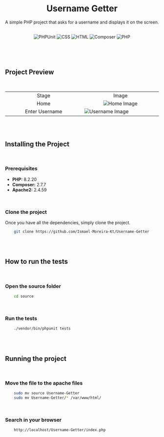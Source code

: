 <div align="center">
    <h1>Username Getter</h1>
    <p>A simple PHP project that asks for a username and displays it on the screen.</p>
    <br>
    <img src="https://img.shields.io/badge/PHPUnit-9.5-red.svg" alt="PHPUnit">
    <img src="https://img.shields.io/badge/CSS-3-orange.svg" alt="CSS">
    <img src="https://img.shields.io/badge/HTML-5-yellow.svg" alt="HTML">
    <img src="https://img.shields.io/badge/Composer-2.0-green.svg" alt="Composer">
    <img src="https://img.shields.io/badge/PHP-7.4-blue.svg" alt="PHP">
</div>


<br><br><br>


<div>
    <h2>Project Preview</h2>
    <br>
    <table align="center">
        <tr>
            <td align="center" width="300px">Stage</td>
            <td align="center" width="300px">Image</td>
        </tr>
        <tr>
            <td align="center">Home</td>
            <td align="center">
                <img src="./images/home.png" alt="Home Image">
            </td>
        </tr>
        <tr>
            <td align="center">Enter Username</td>
            <td>
                <img src="./images/name.png" alt="Username Image">
            </td align="center">
        </tr>
    </table>
</div>


<br><br>


<div>
    <h2>Installing the Project</h2>
    <br>
    <h3>Prerequisites</h3>
    <ul>
        <li><b>PHP:</b> 8.2.20</li>
        <li><b>Composer:</b> 2.7.7</li>
        <li><b>Apache2:</b> 2.4.59</li>
    </ul>
    <br>
    <h3>Clone the project</h3>
    <p>Once you have all the dependencies, simply clone the project.</p>

```bash
    git clone https://github.com/Ismael-Moreira-Kt/Username-Getter
```
</div>


<br><br>


<div>
    <h2>How to run the tests</h2>
    <br>
    <h3>Open the source folder</h3>

```bash
    cd source
```
<br>
    <h3>Run the tests</h3>

```bash
    ./vendor/bin/phpunit tests
```
</div>


<br><br>


<div>
    <h2>Running the project</h2>
    <br>
    <h3>Move the file to the apache files</h3>

```bash
    sudo mv source Username-Getter
    sudo mv Username-Getter/* /var/www/html/
```
<br>
    <h3>Search in your browser</h3>

```bash
    http://localhost/Username-Getter/index.php
```
</div>